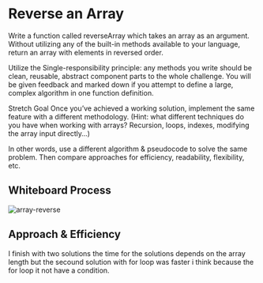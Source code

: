 
# Reverse an Array
Write a function called reverseArray which takes an array as an argument. Without utilizing any of the built-in methods available to your language, return an array with elements in reversed order.

Utilize the Single-responsibility principle: any methods you write should be clean, reusable, abstract component parts to the whole challenge. You will be given feedback and marked down if you attempt to define a large, complex algorithm in one function definition.

Stretch Goal
Once you’ve achieved a working solution, implement the same feature with a different methodology. (Hint: what different techniques do you have when working with arrays? Recursion, loops, indexes, modifying the array input directly…)

In other words, use a different algorithm & pseudocode to solve the same problem. Then compare approaches for efficiency, readability, flexibility, etc.

## Whiteboard Process
![array-reverse](https://www10.0zz0.com/2021/06/06/22/783597368.png)

## Approach & Efficiency
I finish with two solutions the time for the solutions depends on the array length but the secound solution with for loop was faster i think because the for loop it not have a condition. 